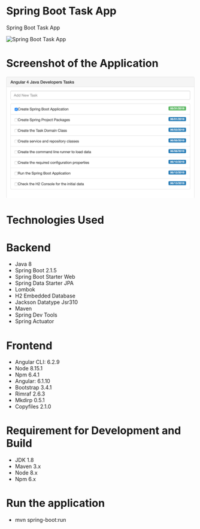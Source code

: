# Spring Boot Task App
Spring Boot Task App


![Spring Boot Task App](https://fiverr-res.cloudinary.com/images/t_main1,q_auto,f_auto/gigs/126237016/original/54c821a4b90160e1255bd0d5c42f4cab5a1fdd8a/do-project-in-spring-boot-and-angular.png "Spring Boot Task App")

# Screenshot of the Application

![Spring Boot Task App](./img/app.png?raw=true "App İmage")


# Technologies Used

# Backend

- Java 8
- Spring Boot 2.1.5
- Spring Boot Starter Web
- Spring Data Starter JPA
- Lombok
- H2 Embedded Database
- Jackson Datatype Jsr310
- Maven
- Spring Dev Tools
- Spring Actuator

# Frontend

- Angular CLI: 6.2.9
- Node 8.15.1
- Npm 6.4.1
- Angular: 6.1.10
- Bootstrap 3.4.1
- Rimraf 2.6.3
- Mkdirp 0.5.1
- Copyfiles 2.1.0

# Requirement for Development and Build
- JDK 1.8
- Maven 3.x
- Node 8.x 
- Npm 6.x


# Run the application

- mvn spring-boot:run